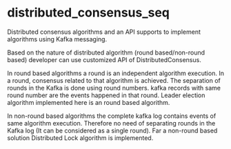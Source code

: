 # distributed_consensus_seq
Distributed consensus algorithms and an API supports to implement algorithms using Kafka messaging. 

Based on the nature of distributed algorithm (round based/non-round based) developer can use customized API of DistributedConsensus.

In round based algorithms a round is an independent algorithm execution.
In a round, consensus related to that algorithm is achieved.
The separation of rounds in the Kafka is done using round numbers.
kafka records with same round number are the events happened in that round.
Leader election algorithm implemented here is an round based algorithm.

In non-round based algorithms the complete kafka log contains events of same algorithm execution.
Therefore no need of separating rounds in the Kafka log (It can be considered as a single round).
Far a non-round based solution Distributed Lock algorithm is implemented. 
